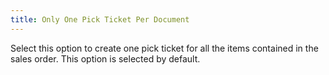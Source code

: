 ```yaml
---
title: Only One Pick Ticket Per Document
---
```



Select this option to create one pick ticket for all the items contained in the sales order. This option is selected by default.
